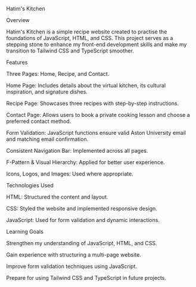 Hatim's Kitchen

Overview

Hatim's Kitchen is a simple recipe website created to practise the foundations of JavaScript, HTML, and CSS. This project serves as a stepping stone to enhance my front-end development skills and make my transition to Tailwind CSS and TypeScript smoother.

Features

Three Pages: Home, Recipe, and Contact.

Home Page: Includes details about the virtual kitchen, its cultural inspiration, and signature dishes.

Recipe Page: Showcases three recipes with step-by-step instructions.

Contact Page: Allows users to book a private cooking lesson and choose a preferred contact method.

Form Validation: JavaScript functions ensure valid Aston University email and matching email confirmation.

Consistent Navigation Bar: Implemented across all pages.

F-Pattern & Visual Hierarchy: Applied for better user experience.

Icons, Logos, and Images: Used where appropriate.

Technologies Used

HTML: Structured the content and layout.

CSS: Styled the website and implemented responsive design.

JavaScript: Used for form validation and dynamic interactions.

Learning Goals

Strengthen my understanding of JavaScript, HTML, and CSS.

Gain experience with structuring a multi-page website.

Improve form validation techniques using JavaScript.

Prepare for using Tailwind CSS and TypeScript in future projects.
